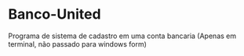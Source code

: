 # Banco-United
Programa de sistema de cadastro em uma conta bancaria (Apenas em terminal, não passado para windows form)
